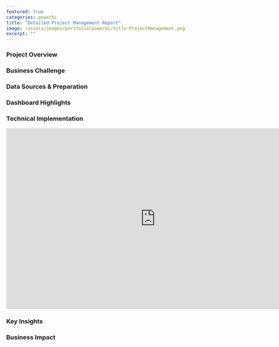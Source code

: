 ```yaml
---
featured: true
categories: powerbi
title: "Detailed Project Management Report"
image: /assets/images/portfolio/powerbi/title-ProjectManagement.png
excerpt: ""
---
```

### Project Overview

### Business Challenge

### Data Sources & Preparation

### Dashboard Highlights

### Technical Implementation

<div class="powerbi">
    <iframe title="Fitness Tracking Dashboard" width="800" height="486" src="https://app.powerbi.com/view?r=eyJrIjoiNjdlOWI3ZWUtZGJjZi00Y2IxLWEwYTEtODRlODM2ZjQ5MmI5IiwidCI6ImRjM2YyNGU5LTAyYjktNGZiMC05NzE2LWQ1NTYzOTVlNWVlNSIsImMiOjl9&embedImagePlaceholder=true" frameborder="0" allowFullScreen="true"></iframe>
</div>

### Key Insights

### Business Impact
